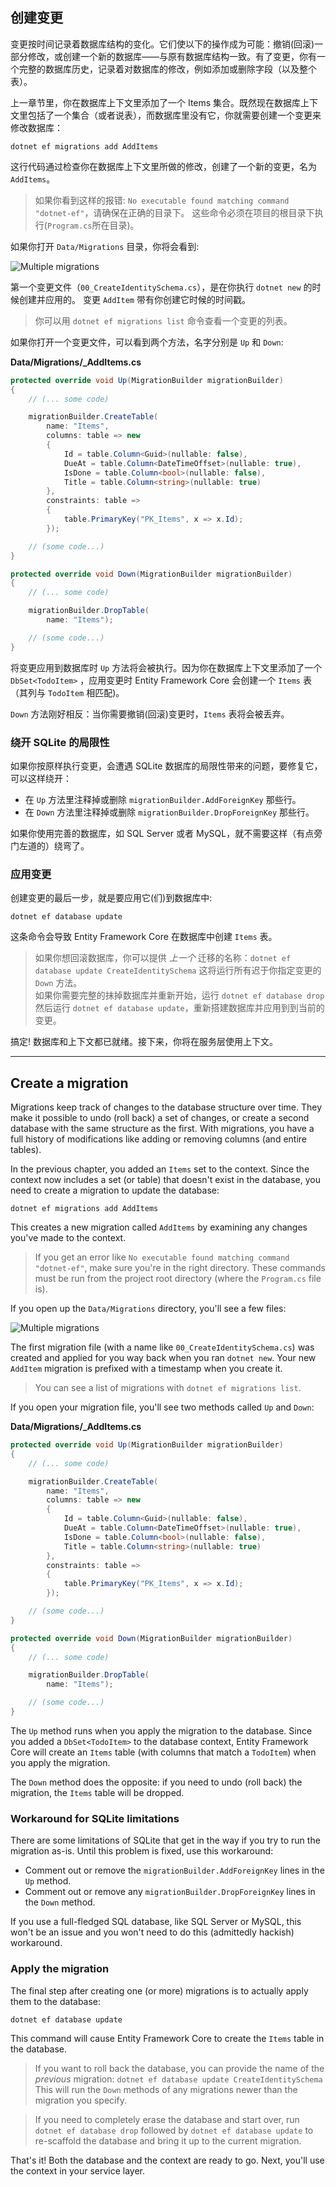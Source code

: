 ## 创建变更

变更按时间记录着数据库结构的变化。它们使以下的操作成为可能：撤销(回滚)一部分修改，或创建一个新的数据库——与原有数据库结构一致。有了变更，你有一个完整的数据库历史，记录着对数据库的修改，例如添加或删除字段（以及整个表）。

上一章节里，你在数据库上下文里添加了一个 Items 集合。既然现在数据库上下文里包括了一个集合（或者说表），而数据库里没有它，你就需要创建一个变更来修改数据库：

```
dotnet ef migrations add AddItems
```

这行代码通过检查你在数据库上下文里所做的修改，创建了一个新的变更，名为 `AddItems`。

> 如果你看到这样的报错: `No executable found matching command "dotnet-ef"`，请确保在正确的目录下。 这些命令必须在项目的根目录下执行(`Program.cs`所在目录)。

如果你打开 `Data/Migrations` 目录，你将会看到:

![Multiple migrations](migrations.png)

第一个变更文件（`00_CreateIdentitySchema.cs`），是在你执行 `dotnet new` 的时候创建并应用的。 变更 `AddItem` 带有你创建它时候的时间戳。

> 你可以用 `dotnet ef migrations list` 命令查看一个变更的列表。

如果你打开一个变更文件，可以看到两个方法，名字分别是 `Up` 和 `Down`:

**Data/Migrations/<date>_AddItems.cs**

```csharp
protected override void Up(MigrationBuilder migrationBuilder)
{
    // (... some code)

    migrationBuilder.CreateTable(
        name: "Items",
        columns: table => new
        {
            Id = table.Column<Guid>(nullable: false),
            DueAt = table.Column<DateTimeOffset>(nullable: true),
            IsDone = table.Column<bool>(nullable: false),
            Title = table.Column<string>(nullable: true)
        },
        constraints: table =>
        {
            table.PrimaryKey("PK_Items", x => x.Id);
        });

    // (some code...)
}

protected override void Down(MigrationBuilder migrationBuilder)
{
    // (... some code)

    migrationBuilder.DropTable(
        name: "Items");

    // (some code...)
}
```

将变更应用到数据库时 `Up` 方法将会被执行。因为你在数据库上下文里添加了一个 `DbSet<TodoItem>` ，应用变更时 Entity Framework Core 会创建一个 `Items` 表（其列与 `TodoItem` 相匹配)。

 `Down` 方法刚好相反：当你需要撤销(回滚)变更时，`Items` 表将会被丢弃。

### 绕开 SQLite 的局限性

如果你按原样执行变更，会遭遇 SQLite 数据库的局限性带来的问题，要修复它，可以这样绕开：

* 在 `Up` 方法里注释掉或删除 `migrationBuilder.AddForeignKey` 那些行。
* 在 `Down` 方法里注释掉或删除 `migrationBuilder.DropForeignKey` 那些行。

如果你使用完善的数据库，如 SQL Server 或者 MySQL，就不需要这样（有点旁门左道的）绕弯了。

### 应用变更

创建变更的最后一步，就是要应用它(们)到数据库中:

```
dotnet ef database update
```

这条命令会导致 Entity Framework Core 在数据库中创建 `Items` 表。

> 如果你想回滚数据库，你可以提供 *上一个* 迁移的名称：`dotnet ef database update CreateIdentitySchema` 这将运行所有迟于你指定变更的 `Down` 方法。  
如果你需要完整的抹掉数据库并重新开始，运行 `dotnet ef database drop` 然后运行 `dotnet ef database update`，重新搭建数据库并应用到到当前的变更。

搞定! 数据库和上下文都已就绪。接下来，你将在服务层使用上下文。

---

## Create a migration

Migrations keep track of changes to the database structure over time. They make it possible to undo (roll back) a set of changes, or create a second database with the same structure as the first. With migrations, you have a full history of modifications like adding or removing columns (and entire tables).

In the previous chapter, you added an `Items` set to the context. Since the context now includes a set (or table) that doesn't exist in the database, you need to create a migration to update the database:

```
dotnet ef migrations add AddItems
```

This creates a new migration called `AddItems` by examining any changes you've made to the context.

> If you get an error like `No executable found matching command "dotnet-ef"`, make sure you're in the right directory. These commands must be run from the project root directory (where the `Program.cs` file is).

If you open up the `Data/Migrations` directory, you'll see a few files:

![Multiple migrations](migrations.png)

The first migration file (with a name like `00_CreateIdentitySchema.cs`) was created and applied for you way back when you ran `dotnet new`. Your new `AddItem` migration is prefixed with a timestamp when you create it.

> You can see a list of migrations with `dotnet ef migrations list`.

If you open your migration file, you'll see two methods called `Up` and `Down`:

**Data/Migrations/<date>_AddItems.cs**

```csharp
protected override void Up(MigrationBuilder migrationBuilder)
{
    // (... some code)

    migrationBuilder.CreateTable(
        name: "Items",
        columns: table => new
        {
            Id = table.Column<Guid>(nullable: false),
            DueAt = table.Column<DateTimeOffset>(nullable: true),
            IsDone = table.Column<bool>(nullable: false),
            Title = table.Column<string>(nullable: true)
        },
        constraints: table =>
        {
            table.PrimaryKey("PK_Items", x => x.Id);
        });

    // (some code...)
}

protected override void Down(MigrationBuilder migrationBuilder)
{
    // (... some code)

    migrationBuilder.DropTable(
        name: "Items");

    // (some code...)
}
```

The `Up` method runs when you apply the migration to the database. Since you added a `DbSet<TodoItem>` to the database context, Entity Framework Core will create an `Items` table (with columns that match a `TodoItem`) when you apply the migration.

The `Down` method does the opposite: if you need to undo (roll back) the migration, the `Items` table will be dropped.

### Workaround for SQLite limitations

There are some limitations of SQLite that get in the way if you try to run the migration as-is. Until this problem is fixed, use this workaround:

* Comment out or remove the `migrationBuilder.AddForeignKey` lines in the `Up` method.
* Comment out or remove any `migrationBuilder.DropForeignKey` lines in the `Down` method.

If you use a full-fledged SQL database, like SQL Server or MySQL, this won't be an issue and you won't need to do this (admittedly hackish) workaround.

### Apply the migration

The final step after creating one (or more) migrations is to actually apply them to the database:

```
dotnet ef database update
```

This command will cause Entity Framework Core to create the `Items` table in the database.

> If you want to roll back the database, you can provide the name of the *previous* migration:
> `dotnet ef database update CreateIdentitySchema`
> This will run the `Down` methods of any migrations newer than the migration you specify.

> If you need to completely erase the database and start over, run `dotnet ef database drop` followed by `dotnet ef database update` to re-scaffold the database and bring it up to the current migration.

That's it! Both the database and the context are ready to go. Next, you'll use the context in your service layer.
